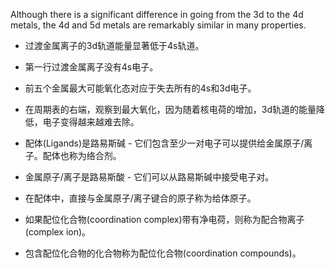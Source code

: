 Although there is a significant difference in going from the 3d to the 4d metals, the 4d and 5d metals are remarkably similar in many properties.

- 过渡金属离子的3d轨道能量显著低于4s轨道。
-   第一行过渡金属离子没有4s电子。
-   前五个金属最大可能氧化态对应于失去所有的4s和3d电子。
-   在周期表的右端，观察到最大氧化，因为随着核电荷的增加，3d轨道的能量降低，电子变得越来越难去除。

- 配体(Ligands)是路易斯碱 - 它们包含至少一对电子可以提供给金属原子/离子。配体也称为络合剂。
-   金属原子/离子是路易斯酸 - 它们可以从路易斯碱中接受电子对。
-   在配体中，直接与金属原子/离子键合的原子称为给体原子。
-   如果配位化合物(coordination complex)带有净电荷，则称为配合物离子(complex ion)。
-   包含配位化合物的化合物称为配位化合物(coordination compounds)。